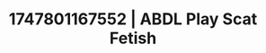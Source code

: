 ---
categories:
- Satin sheets
- Latex & lace
- Office affair
- Public sex
- Closeness kink
image: /assets/images/1747801167552.jpg
layout: post
seo:
  description: Featured content with artistic ABDL Play, Scat Fetish. HD images available.
  keywords: ABDL Play, Scat Fetish
  og_image: /assets/images/1747801167552.jpg
  schema_type: VisualArtwork
tags:
- ABDL Play
- Scat Fetish
- '#1747801167552'
title: 1747801167552 | ABDL Play Scat Fetish
---